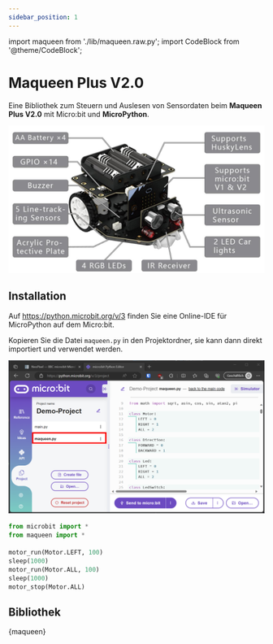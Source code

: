 ```yaml
---
sidebar_position: 1
---
```


import maqueen from './lib/maqueen.raw.py';
import CodeBlock from '@theme/CodeBlock';

# Maqueen Plus V2.0

Eine Bibliothek zum Steuern und Auslesen von Sensordaten beim **Maqueen Plus V2.0** mit Micro:bit und **MicroPython**.

![](images/maqueen-specs.jpg)

## Installation

Auf https://python.microbit.org/v/3 finden Sie eine Online-IDE für MicroPython auf dem Micro:bit.

Kopieren Sie die Datei `maqueen.py` in den Projektordner, sie kann dann direkt importiert und verwendet werden.

![](images/microbit-project.png)

```py title="main.py"
from microbit import *
from maqueen import *

motor_run(Motor.LEFT, 100)
sleep(1000)
motor_run(Motor.ALL, 100)
sleep(1000)
motor_stop(Motor.ALL)
```

## Bibliothek


<CodeBlock language="python" title="maqueen.py">
{maqueen}
</CodeBlock>
